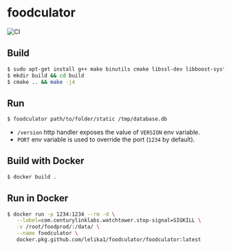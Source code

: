 # foodculator

![CI](https://github.com/lelika1/foodculator/workflows/CI/badge.svg)

## Build

```sh
$ sudo apt-get install g++ make binutils cmake libssl-dev libboost-system-dev zlib1g-dev libsqlite3-dev
$ mkdir build && cd build
$ cmake .. && make -j4
```

## Run

```sh
$ foodculator path/to/folder/static /tmp/database.db
```

* `/version` http handler exposes the value of `VERSION` env variable.
* `PORT` env variable is used to override the port (`1234` by default).

## Build with Docker

```sh
$ docker build .
```

## Run in Docker


```sh
$ docker run -p 1234:1234 --rm -d \
   --label=com.centurylinklabs.watchtower.stop-signal=SIGKILL \
   -v /root/foodprod/:/data/ \
   --name foodculator \
   docker.pkg.github.com/lelika1/foodculator/foodculator:latest
```
